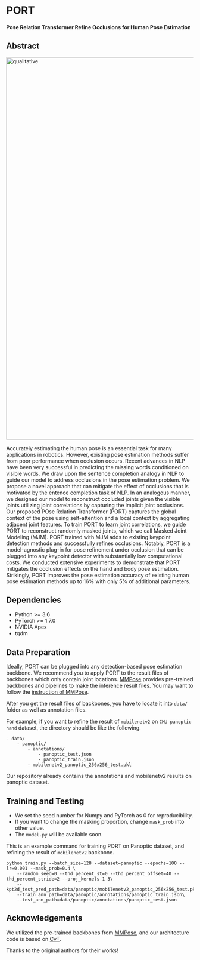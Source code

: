 # PORT
#### Pose Relation Transformer Refine Occlusions for Human Pose Estimation

## Abstract
<img width="1025" alt="qualitative" src="https://user-images.githubusercontent.com/37060326/194792799-9315b317-b0b3-4b99-9105-08d96727993a.png">


Accurately estimating the human pose is an essential task for many applications in robotics. However, existing
pose estimation methods suffer from poor performance when occlusion occurs. Recent advances in NLP have been very
successful in predicting the missing words conditioned on visible words. We draw upon the sentence completion analogy in NLP
to guide our model to address occlusions in the pose estimation problem. We propose a novel approach that can mitigate the
effect of occlusions that is motivated by the entence completion task of NLP. In an analogous manner, we designed our model
to reconstruct occluded joints given the visible joints utilizing joint correlations by capturing the implicit joint occlusions.
Our proposed POse Relation Transformer (PORT) captures the global context of the pose using self-attention and a local context
by aggregating adjacent joint features. To train PORT to learn joint correlations, we guide PORT to reconstruct randomly
masked joints, which we call Masked Joint Modeling (MJM). PORT trained with MJM adds to existing keypoint detection
methods and successfully refines occlusions. Notably, PORT is a model-agnostic plug-in for pose refinement under occlusion that
can be plugged into any keypoint detector with substantially low computational costs. We conducted extensive experiments
to demonstrate that PORT mitigates the occlusion effects on the hand and body pose estimation. Strikingly, PORT improves the
pose estimation accuracy of existing human pose estimation methods up to 16% with only 5% of additional parameters.

## Dependencies

- Python >= 3.6
- PyTorch >= 1.7.0
- NVIDIA Apex
- tqdm

## Data Preparation
Ideally, PORT can be plugged into any detection-based pose estimation backbone.
We recommend you to apply PORT to the result files of backbones which only contain joint locations.
[MMPose](https://mmpose.readthedocs.io/en/latest/) provides pre-trained backbones and pipelines to make the inference result files.
You may want to follow the [instruction of MMPose](https://mmpose.readthedocs.io/en/latest/get_started.html#inference-with-pre-trained-models).

After you get the result files of backbones, you have to locate it into `data/` folder as well as annotation files.

For example, if you want to refine the result of `mobilenetv2` on `CMU panoptic hand` dataset, the directory should be like the following.

```
- data/
    - panoptic/
        - annotations/
            - panoptic_test.json
            - panoptic_train.json
        - mobilenetv2_panoptic_256x256_test.pkl
```
Our repository already contains the annotations and mobilenetv2 results on panoptic dataset.

## Training and Testing
- We set the seed number for Numpy and PyTorch as 0 for reproducibility.
- If you want to change the masking proportion, change `mask_prob` into other value.
- The `model.py` will be available soon.

This is an example command for training PORT on Panoptic dataset, and refining the result of `mobilenetv2` backbone.
```
python train.py --batch_size=128 --dataset=panoptic --epochs=100 --lr=0.001 --mask_prob=0.4 \
    --random_seed=0 --thd_percent_st=0 --thd_percent_offset=40 --thd_percent_stride=2 --proj_kernels 1 3\
    --kpt2d_test_pred_path=data/panoptic/mobilenetv2_panoptic_256x256_test.pkl\
    --train_ann_path=data/panoptic/annotations/panoptic_train.json\
    --test_ann_path=data/panoptic/annotations/panoptic_test.json
```

## Acknowledgements
We utilized the pre-trained backbones from [MMPose](https://mmpose.readthedocs.io/en/latest/), and our architecture code is based on [CvT](https://github.com/microsoft/CvT).

Thanks to the original authors for their works!
